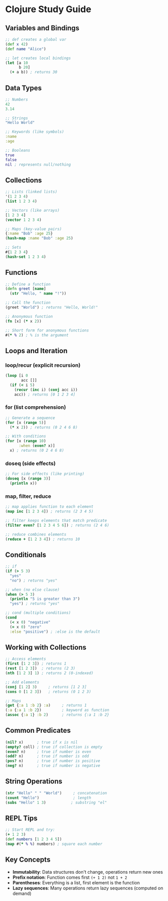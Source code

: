 # Clojure Study Guide

## Variables and Bindings

```clojure
;; def creates a global var
(def x 42)
(def name "Alice")

;; let creates local bindings
(let [a 10
      b 20]
  (+ a b)) ; returns 30
```

## Data Types

```clojure
;; Numbers
42
3.14

;; Strings
"Hello World"

;; Keywords (like symbols)
:name
:age

;; Booleans
true
false
nil ; represents null/nothing
```

## Collections

```clojure
;; Lists (linked lists)
'(1 2 3 4)
(list 1 2 3 4)

;; Vectors (like arrays)
[1 2 3 4]
(vector 1 2 3 4)

;; Maps (key-value pairs)
{:name "Bob" :age 25}
(hash-map :name "Bob" :age 25)

;; Sets
#{1 2 3 4}
(hash-set 1 2 3 4)
```

## Functions

```clojure
;; Define a function
(defn greet [name]
  (str "Hello, " name "!"))

;; Call the function
(greet "World") ; returns "Hello, World!"

;; Anonymous function
(fn [x] (* x 2))

;; Short form for anonymous functions
#(* % 2) ; % is the argument
```

## Loops and Iteration

### loop/recur (explicit recursion)
```clojure
(loop [i 0
       acc []]
  (if (< i 5)
    (recur (inc i) (conj acc i))
    acc)) ; returns [0 1 2 3 4]
```

### for (list comprehension)
```clojure
;; Generate a sequence
(for [x (range 5)]
  (* x 2)) ; returns (0 2 4 6 8)

;; With conditions
(for [x (range 10)
      :when (even? x)]
  x) ; returns (0 2 4 6 8)
```

### doseq (side effects)
```clojure
;; For side effects (like printing)
(doseq [x (range 3)]
  (println x))
```

### map, filter, reduce
```clojure
;; map applies function to each element
(map inc [1 2 3 4]) ; returns (2 3 4 5)

;; filter keeps elements that match predicate
(filter even? [1 2 3 4 5 6]) ; returns (2 4 6)

;; reduce combines elements
(reduce + [1 2 3 4]) ; returns 10
```

## Conditionals

```clojure
;; if
(if (> 5 3)
  "yes"
  "no") ; returns "yes"

;; when (no else clause)
(when (> 5 3)
  (println "5 is greater than 3")
  "yes") ; returns "yes"

;; cond (multiple conditions)
(cond
  (< x 0) "negative"
  (= x 0) "zero"
  :else "positive") ; :else is the default
```

## Working with Collections

```clojure
;; Access elements
(first [1 2 3]) ; returns 1
(rest [1 2 3])  ; returns (2 3)
(nth [1 2 3] 1) ; returns 2 (0-indexed)

;; Add elements
(conj [1 2] 3)     ; returns [1 2 3]
(cons 0 [1 2 3])   ; returns (0 1 2 3)

;; Maps
(get {:a 1 :b 2} :a)     ; returns 1
(:a {:a 1 :b 2})         ; keyword as function
(assoc {:a 1} :b 2)      ; returns {:a 1 :b 2}
```

## Common Predicates

```clojure
(nil? x)      ; true if x is nil
(empty? coll) ; true if collection is empty
(even? n)     ; true if number is even
(odd? n)      ; true if number is odd
(pos? n)      ; true if number is positive
(neg? n)      ; true if number is negative
```

## String Operations

```clojure
(str "Hello" " " "World")     ; concatenation
(count "Hello")               ; length
(subs "Hello" 1 3)           ; substring "el"
```

## REPL Tips

```clojure
;; Start REPL and try:
(+ 1 2 3)
(def numbers [1 2 3 4 5])
(map #(* % %) numbers) ; square each number
```

## Key Concepts

- **Immutability**: Data structures don't change, operations return new ones
- **Prefix notation**: Function comes first `(+ 1 2)` not `1 + 2`
- **Parentheses**: Everything is a list, first element is the function
- **Lazy sequences**: Many operations return lazy sequences (computed on demand)